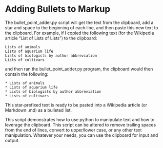 # Adding Bullets to Markup

The bullet_point_adder.py script will get the text from the clipboard, add a star and space to the beginning of each line, and then paste this new text to the clipboard. For example, if I copied the following text (for the Wikipedia article “List of Lists of Lists”) to the clipboard:

```
Lists of animals
Lists of aquarium life
Lists of biologists by author abbreviation
Lists of cultivars
```
and then ran the bullet_point_adder.py program, the clipboard would then contain the following:
```
* Lists of animals
* Lists of aquarium life
* Lists of biologists by author abbreviation
* Lists of cultivars
```
This star-prefixed text is ready to be pasted into a Wikipedia article (or Markdown .md) as a bulleted list.

This script demonstrates how to use python to manipulate text and how to leverage the clipboard. This script can be altered to remove trailing spaces from the end of lines, convert to upper/lower case, or any other text manipulation. Whatever your needs, you can use the clipboard for input and output.